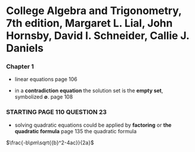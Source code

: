 # College Algebra and Trigonometry, 7th edition, Margaret L. Lial, John Hornsby, David I. Schneider, Callie J. Daniels


### Chapter 1

- linear equations page 106

- in a **contradiction equation** the solution set is the **empty set**, symbolized **∅**.
page 108


### STARTING PAGE 110 QUESTION 23

- solving quadratic equations could be applied by **factoring** or **the quadratic formula**
page 135 the quadratic formula

$\frac{-b\pm\sqrt{{b}^2-4ac}}{2a}$

